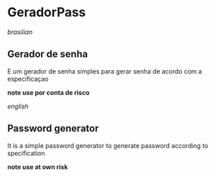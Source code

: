 # GeradorPass

*brasilian*

## Gerador de senha 

E um gerador de senha simples para gerar senha de acordo com a especificaçao

__note use por conta de risco__



*english*

## Password generator

It is a simple password generator to generate password according to specification

__note use at own risk__
